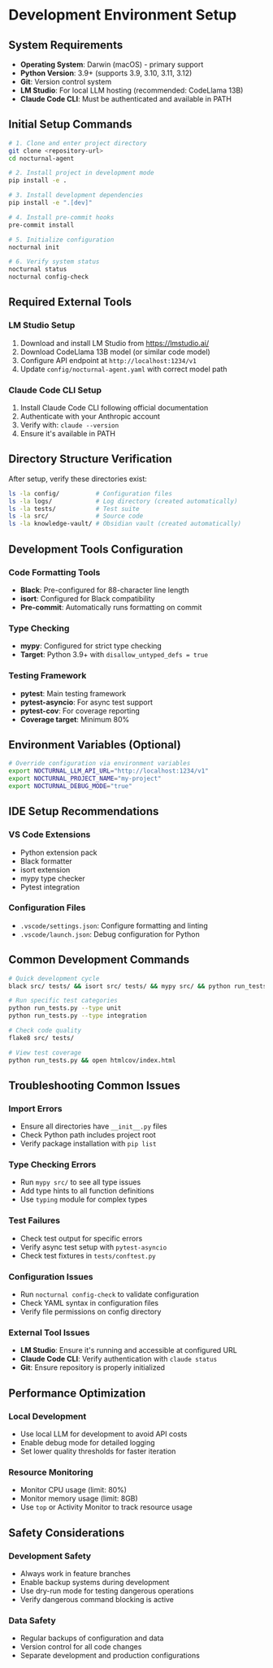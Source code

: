 # Development Environment Setup

## System Requirements
- **Operating System**: Darwin (macOS) - primary support
- **Python Version**: 3.9+ (supports 3.9, 3.10, 3.11, 3.12)
- **Git**: Version control system
- **LM Studio**: For local LLM hosting (recommended: CodeLlama 13B)
- **Claude Code CLI**: Must be authenticated and available in PATH

## Initial Setup Commands
```bash
# 1. Clone and enter project directory
git clone <repository-url>
cd nocturnal-agent

# 2. Install project in development mode
pip install -e .

# 3. Install development dependencies
pip install -e ".[dev]"

# 4. Install pre-commit hooks
pre-commit install

# 5. Initialize configuration
nocturnal init

# 6. Verify system status
nocturnal status
nocturnal config-check
```

## Required External Tools
### LM Studio Setup
1. Download and install LM Studio from https://lmstudio.ai/
2. Download CodeLlama 13B model (or similar code model)
3. Configure API endpoint at `http://localhost:1234/v1`
4. Update `config/nocturnal-agent.yaml` with correct model path

### Claude Code CLI Setup
1. Install Claude Code CLI following official documentation
2. Authenticate with your Anthropic account
3. Verify with: `claude --version`
4. Ensure it's available in PATH

## Directory Structure Verification
After setup, verify these directories exist:
```bash
ls -la config/          # Configuration files
ls -la logs/            # Log directory (created automatically)
ls -la tests/           # Test suite
ls -la src/             # Source code
ls -la knowledge-vault/ # Obsidian vault (created automatically)
```

## Development Tools Configuration

### Code Formatting Tools
- **Black**: Pre-configured for 88-character line length
- **isort**: Configured for Black compatibility
- **Pre-commit**: Automatically runs formatting on commit

### Type Checking
- **mypy**: Configured for strict type checking
- **Target**: Python 3.9+ with `disallow_untyped_defs = true`

### Testing Framework
- **pytest**: Main testing framework
- **pytest-asyncio**: For async test support
- **pytest-cov**: For coverage reporting
- **Coverage target**: Minimum 80%

## Environment Variables (Optional)
```bash
# Override configuration via environment variables
export NOCTURNAL_LLM_API_URL="http://localhost:1234/v1"
export NOCTURNAL_PROJECT_NAME="my-project"
export NOCTURNAL_DEBUG_MODE="true"
```

## IDE Setup Recommendations

### VS Code Extensions
- Python extension pack
- Black formatter
- isort extension
- mypy type checker
- Pytest integration

### Configuration Files
- `.vscode/settings.json`: Configure formatting and linting
- `.vscode/launch.json`: Debug configuration for Python

## Common Development Commands
```bash
# Quick development cycle
black src/ tests/ && isort src/ tests/ && mypy src/ && python run_tests.py

# Run specific test categories
python run_tests.py --type unit
python run_tests.py --type integration

# Check code quality
flake8 src/ tests/

# View test coverage
python run_tests.py && open htmlcov/index.html
```

## Troubleshooting Common Issues

### Import Errors
- Ensure all directories have `__init__.py` files
- Check Python path includes project root
- Verify package installation with `pip list`

### Type Checking Errors
- Run `mypy src/` to see all type issues
- Add type hints to all function definitions
- Use `typing` module for complex types

### Test Failures
- Check test output for specific errors
- Verify async test setup with `pytest-asyncio`
- Check test fixtures in `tests/conftest.py`

### Configuration Issues
- Run `nocturnal config-check` to validate configuration
- Check YAML syntax in configuration files
- Verify file permissions on config directory

### External Tool Issues
- **LM Studio**: Ensure it's running and accessible at configured URL
- **Claude Code CLI**: Verify authentication with `claude status`
- **Git**: Ensure repository is properly initialized

## Performance Optimization

### Local Development
- Use local LLM for development to avoid API costs
- Enable debug mode for detailed logging
- Set lower quality thresholds for faster iteration

### Resource Monitoring
- Monitor CPU usage (limit: 80%)
- Monitor memory usage (limit: 8GB)
- Use `top` or Activity Monitor to track resource usage

## Safety Considerations

### Development Safety
- Always work in feature branches
- Enable backup systems during development
- Use dry-run mode for testing dangerous operations
- Verify dangerous command blocking is active

### Data Safety
- Regular backups of configuration and data
- Version control for all code changes
- Separate development and production configurations